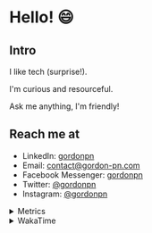 # Hello! 😄

## Intro

I like tech (surprise!).

I'm curious and resourceful.

Ask me anything, I'm friendly!

## Reach me at

- LinkedIn: [gordonpn](https://www.linkedin.com/in/gordonpn/)
- Email: [contact@gordon-pn.com](mailto:contact@gordon-pn.com)
- Facebook Messenger: [gordonpn](https://www.messenger.com/t/Gordonpn)
- Twitter: [@gordonpn](https://twitter.com/Gordonpn)
- Instagram: [@gordonpn](https://www.instagram.com/gordonpn/)

<details>
  <summary>Metrics</summary>

  <img align="center" src="https://github.com/gordonpn/gordonpn/blob/master/github-metrics.svg" alt="GitHub Metrics">

</details>

<details>
  <summary>WakaTime</summary>

  <!--START_SECTION:waka-->
📊 **This Week I Spent My Time On** 

```text
💬 Programming Languages: 
Java                     3 hrs 16 mins       ██████████░░░░░░░░░░░░░░░   38.99 % 
YAML                     2 hrs 43 mins       ████████░░░░░░░░░░░░░░░░░   32.32 % 
XML                      1 hr 26 mins        ████░░░░░░░░░░░░░░░░░░░░░   17.21 % 
Brazil Dependency Config 41 mins             ██░░░░░░░░░░░░░░░░░░░░░░░   08.14 % 
Bash                     7 mins              ░░░░░░░░░░░░░░░░░░░░░░░░░   01.52 % 

🔥 Editors: 
IntelliJ IDEA            8 hrs 15 mins       █████████████████████████   98.16 % 
VS Code                  9 mins              ░░░░░░░░░░░░░░░░░░░░░░░░░   01.84 % 
```


 Last Updated on 17/11/2024 10:23:03 UTC
<!--END_SECTION:waka-->
</details>
